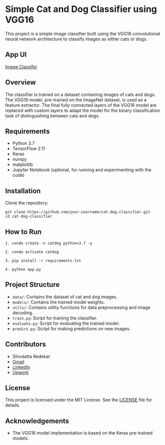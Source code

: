 # Simple Cat and Dog Classifier using VGG16

This project is a simple image classifier built using the VGG16 convolutional neural network architecture to classify images as either cats or dogs.

## App UI

[Image Classifer](https://github.com/shivdattaredekar/CNN_ImageClassifierAPP/assets/46707992/dc2c8cf8-b6ff-4b93-aad7-07b1b12d12f9)

## Overview

The classifier is trained on a dataset containing images of cats and dogs. The VGG16 model, pre-trained on the ImageNet dataset, is used as a feature extractor. The final fully connected layers of the VGG16 model are replaced with custom layers to adapt the model for the binary classification task of distinguishing between cats and dogs.

## Requirements

- Python 3.7
- TensorFlow 2.11
- Keras
- numpy
- matplotlib
- Jupyter Notebook (optional, for running and experimenting with the code)

## Installation

Clone the repository:
```
git clone https://github.com/your-username/cat-dog-classifier.git
cd cat-dog-classifier
```

## How to Run

```
1. conda create -n catdog python=3.7 -y
```
```
2. conda activate catdog
```
```
3. pip install -r requirements.txt
```
```
4. python app.py
```


## Project Structure

- `data/`: Contains the dataset of cat and dog images.
- `models/`: Contains the trained model weights.
- `utils/`: Contains utility functions for data preprocessing and image decoding.
- `train.py`: Script for training the classifier.
- `evaluate.py`: Script for evaluating the trained model.
- `predict.py`: Script for making predictions on new images.

## Contributors

- Shivdatta Redekar
- [Gmail](shivdattaredekar@gmail.com)
- [LinkedIn](https://www.linkedin.com/in/shivdatta-redekar-93ab1511a)
- [Upwork](https://www.upwork.com/freelancers/~01860f7d7d31e1cc28)

## License

This project is licensed under the MIT License. See the [LICENSE](https://github.com/shivdattaredekar/CNN_ImageClassifierAPP/blob/master/LICENSE) file for details.

## Acknowledgements

- The VGG16 model implementation is based on the Keras pre-trained models.


